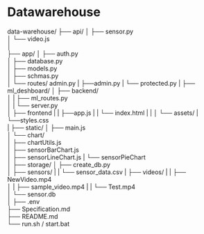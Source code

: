 # Datawarehouse

data-warehouse/
├── api/
│   ├── sensor.py                  
│   └── video.js               
│                 
├── app/
│   ├── auth.py                  
│   ├── database.py              
│   ├── models.py              
│   ├── schmas.py                  
│   └── routes/ admin.py
|        ├──admin.py
|        └── protected.py
|
├── ml_deshboard/
│   ├── backend/                 
│   |    ├── ml_routes.py              
│   |    └── server.py              
│   ├── frontend 
|   |    ├──app.js
|   |    └── index.html
|   |
│   └── assets/
|        └──styles.css      
| 
├── static/
│   ├── main.js                  
│   └── chart/             
│       ├── chartUtils.js              
│       ├── sensorBarChart.js                  
│       ├── sensorLineChart.js
|       └── sensorPieChart                       
│
├── storage/
│   ├── create_db.py              
│   ├── sensors/ 
|   |     └── sensor_data.csv 
|   ├── videos/
|   |   ├── NewVideo.mp4                 
│   |   ├── sample_video.mp4
|   |   └── Test.mp4            
│   └── sensor.db                  
│
├── .env                         
├── Specification.md             
├── README.md                    
└── run.sh / start.bat          
